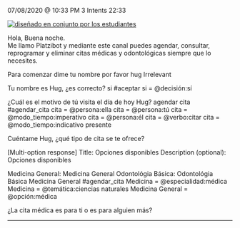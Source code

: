 

07/08/2020 @
10:33
PM
3
Intents
22:33
 
<a href="https://imgur.com/fMUI13D"><img src="https://i.imgur.com/fMUI13Dt.jpg" title="diseñado en conjunto por los estudiantes" /></a>
 
<div class="msgj">Hola, Buena noche.</div>
 
<div class="msgj">Me llamo Platzibot y mediante este canal puedes agendar, consultar, reprogramar y eliminar citas médicas y odontológicas siempre que lo necesites.</div>
 
Para comenzar dime tu nombre por favor
hug
Irrelevant
 
Tu nombre es Hug, ¿es correcto?
si
#aceptar
si = @decisión:sí
 
¿Cuál es el motivo de tú visita el día de hoy Hug?
agendar cita
#agendar_cita
cita = @persona:ella
cita = @persona:tú
cita = @modo_tiempo:imperativo
cita = @persona:él
cita = @verbo:citar
cita = @modo_tiempo:indicativo presente
 
Cuéntame Hug, ¿qué tipo de cita se te ofrece?
 
[Multi-option response]
Title: Opciones disponibles
Description (optional): Opciones disponibles

Medicina General: Medicina General
Odontológia Básica: Odontológia Básica
Medicina General
#agendar_cita
Medicina = @especialidad:médica
Medicina = @temática:ciencias naturales
Medicina General = @opción:médica
 
¿La cita médica es para ti o es para alguien más?


---
